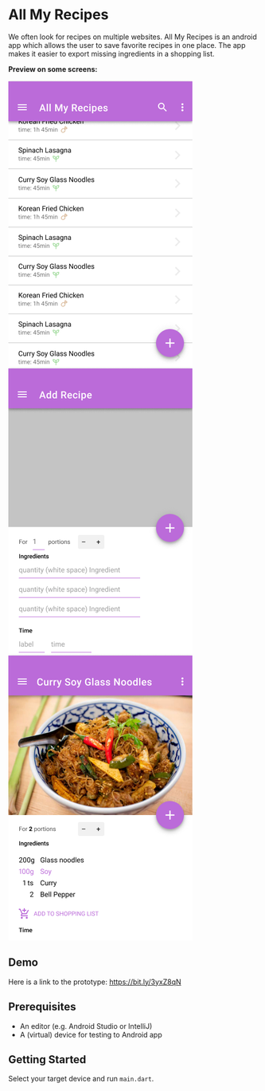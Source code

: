 # All My Recipes
We often look for recipes on multiple websites. All My Recipes is an android app which allows the user to save favorite recipes in one place. The app makes it easier to export missing ingredients in a shopping list.

**Preview on some screens:**

![All My Recipes - Recipe List](doc/img/landing-page.png "All My Recipes - Recipe List") ![All My Recipes - Add Recipe](doc/img/add-recipe.png "All My Recipes - Add Recipe") ![All My Recipes - Recipe](doc/img/recipe.png "All My Recipes - Recipe")

## Demo
Here is a link to the prototype: https://bit.ly/3yxZ8qN

## Prerequisites
- An editor (e.g. Android Studio or IntelliJ)
- A (virtual) device for testing to Android app

## Getting Started
Select your target device and run `main.dart`.
